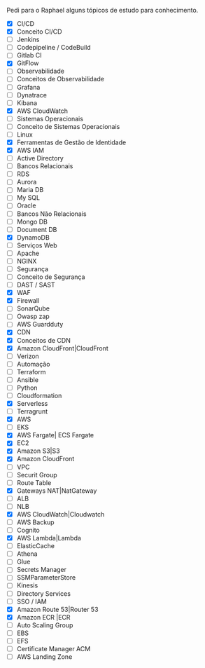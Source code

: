 
Pedi para o Raphael alguns tópicos de estudo para conhecimento.

- [x] CI/CD  
- [x] Conceito CI/CD  
- [ ] Jenkins  
- [ ] Codepipeline / CodeBuild  
- [ ] Gitlab CI  
- [x] GitFlow  
- [ ] Observabilidade  
- [ ] Conceitos de Observabilidade  
- [ ] Grafana 
- [ ] Dynatrace  
- [ ] Kibana  
- [x] AWS CloudWatch  
- [ ] Sistemas Operacionais  
- [ ] Conceito de Sistemas Operacionais  
- [ ] Linux  
- [x] Ferramentas de Gestão de Identidade
- [x] AWS IAM
- [ ] Active Directory  
- [ ] Bancos Relacionais  
- [ ] RDS  
- [ ] Aurora  
- [ ] Maria DB  
- [ ] My SQL  
- [ ] Oracle  
- [ ] Bancos Não Relacionais 
- [ ] Mongo DB  
- [ ] Document DB  
- [x] DynamoDB
- [ ] Serviços Web  
- [ ] Apache
- [ ] NGINX  
- [ ] Segurança
- [ ] Conceito de Segurança  
- [ ] DAST / SAST 
- [x] WAF 
- [x] Firewall  
- [ ] SonarQube  
- [ ] Owasp zap  
- [ ] AWS Guardduty  
- [x] CDN  
- [x] Conceitos de CDN  
- [x] Amazon CloudFront|CloudFront 
- [ ] Verizon  
- [ ] Automação  
- [ ] Terraform  
- [ ] Ansible  
- [ ] Python  
- [ ] Cloudformation  
- [x] Serverless  
- [ ] Terragrunt  
- [x] AWS  
- [ ] EKS  
- [x] AWS Fargate| ECS Fargate
- [x] EC2  
- [x] Amazon S3|S3
- [x] Amazon CloudFront 
- [ ] VPC  
- [ ] Securit Group  
- [ ] Route Table  
- [x] Gateways NAT|NatGateway 
- [ ] ALB  
- [ ] NLB 
- [x] AWS CloudWatch|Cloudwatch 
- [ ] AWS Backup  
- [ ] Cognito
- [x] AWS Lambda|Lambda
- [ ] ElasticCache  
- [ ] Athena 
- [ ] Glue
- [ ] Secrets Manager  
- [ ] SSMParameterStore  
- [ ] Kinesis  
- [ ] Directory Services  
- [ ] SSO / IAM  
- [x] Amazon Route 53|Router 53 
- [x] Amazon ECR |ECR  
- [ ] Auto Scaling Group  
- [ ] EBS  
- [ ] EFS  
- [ ] Certificate Manager ACM  
- [ ] AWS Landing Zone
